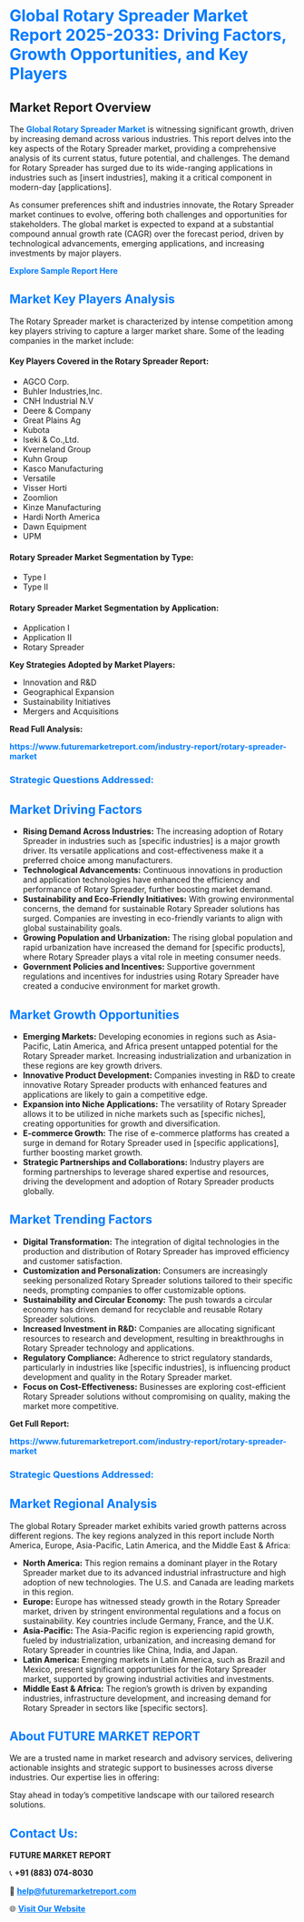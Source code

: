 <h1 style="color: #007BFF;">Global Rotary Spreader Market Report 2025-2033: Driving Factors, Growth Opportunities, and Key Players</h1>

<section id="overview">
<h2>Market Report Overview</h2>
<p>The <a href="https://www.futuremarketreport.com/industry-report/rotary-spreader-market" style="color: #007BFF; text-decoration: none;"><strong>Global Rotary Spreader Market</strong></a> is witnessing significant growth, driven by increasing demand across various industries. This report delves into the key aspects of the Rotary Spreader market, providing a comprehensive analysis of its current status, future potential, and challenges. The demand for Rotary Spreader has surged due to its wide-ranging applications in industries such as [insert industries], making it a critical component in modern-day [applications].</p>
<p>As consumer preferences shift and industries innovate, the Rotary Spreader market continues to evolve, offering both challenges and opportunities for stakeholders. The global market is expected to expand at a substantial compound annual growth rate (CAGR) over the forecast period, driven by technological advancements, emerging applications, and increasing investments by major players.</p>
</section>

<section id="overview">
<p><a href="https://www.futuremarketreport.com/request-sample/reportId=111330" style="color: #007BFF; text-decoration: none;"><strong>Explore Sample Report Here</strong></a></p>
</section>

<section id="key-players">
<h2 style="color: #007BFF;">Market Key Players Analysis</h2>
<p>The Rotary Spreader market is characterized by intense competition among key players striving to capture a larger market share. Some of the leading companies in the market include:</p>
<h4>Key Players Covered in the Rotary Spreader Report:</h4>
<ul><li>AGCO Corp.</li><li>Buhler Industries,Inc.</li><li>CNH Industrial N.V</li><li>Deere &amp; Company</li><li>Great Plains Ag</li><li>Kubota</li><li>Iseki &amp; Co.,Ltd.</li><li>Kverneland Group</li><li>Kuhn Group</li><li>Kasco Manufacturing</li><li>Versatile</li><li>Visser Horti</li><li>Zoomlion</li><li>Kinze Manufacturing</li><li>Hardi North America</li><li>Dawn Equipment</li><li>UPM</li></ul>
<h4>Rotary Spreader Market Segmentation by Type:</h4>
<ul><li>Type I</li><li>Type II</li></ul>

<h4>Rotary Spreader Market Segmentation by Application:</h4>
<ul><li>Application I</li><li>Application II</li><li>Rotary Spreader</li></ul>
<p><strong>Key Strategies Adopted by Market Players:</strong></p>
<ul>
<li>Innovation and R&D</li>
<li>Geographical Expansion</li>
<li>Sustainability Initiatives</li>
<li>Mergers and Acquisitions</li>
</ul>
</section>

<section>
<p><strong>Read Full Analysis: </strong></p><a href="https://www.futuremarketreport.com/industry-report/rotary-spreader-market" style="color: #007BFF; text-decoration: none;"><strong>https://www.futuremarketreport.com/industry-report/rotary-spreader-market</strong></a>
<h3 style="color: #007BFF;">Strategic Questions Addressed:</h3>
</section>

<section id="driving-factors">
<h2 style="color: #007BFF;">Market Driving Factors</h2>
<ul>
<li><strong>Rising Demand Across Industries:</strong> The increasing adoption of Rotary Spreader in industries such as [specific industries] is a major growth driver. Its versatile applications and cost-effectiveness make it a preferred choice among manufacturers.</li>
<li><strong>Technological Advancements:</strong> Continuous innovations in production and application technologies have enhanced the efficiency and performance of Rotary Spreader, further boosting market demand.</li>
<li><strong>Sustainability and Eco-Friendly Initiatives:</strong> With growing environmental concerns, the demand for sustainable Rotary Spreader solutions has surged. Companies are investing in eco-friendly variants to align with global sustainability goals.</li>
<li><strong>Growing Population and Urbanization:</strong> The rising global population and rapid urbanization have increased the demand for [specific products], where Rotary Spreader plays a vital role in meeting consumer needs.</li>
<li><strong>Government Policies and Incentives:</strong> Supportive government regulations and incentives for industries using Rotary Spreader have created a conducive environment for market growth.</li>
</ul>
</section>

<section id="growth-opportunities">
<h2 style="color: #007BFF;">Market Growth Opportunities</h2>
<ul>
<li><strong>Emerging Markets:</strong> Developing economies in regions such as Asia-Pacific, Latin America, and Africa present untapped potential for the Rotary Spreader market. Increasing industrialization and urbanization in these regions are key growth drivers.</li>
<li><strong>Innovative Product Development:</strong> Companies investing in R&D to create innovative Rotary Spreader products with enhanced features and applications are likely to gain a competitive edge.</li>
<li><strong>Expansion into Niche Applications:</strong> The versatility of Rotary Spreader allows it to be utilized in niche markets such as [specific niches], creating opportunities for growth and diversification.</li>
<li><strong>E-commerce Growth:</strong> The rise of e-commerce platforms has created a surge in demand for Rotary Spreader used in [specific applications], further boosting market growth.</li>
<li><strong>Strategic Partnerships and Collaborations:</strong> Industry players are forming partnerships to leverage shared expertise and resources, driving the development and adoption of Rotary Spreader products globally.</li>
</ul>
</section>

<section id="trending-factors">
<h2 style="color: #007BFF;">Market Trending Factors</h2>
<ul>
<li><strong>Digital Transformation:</strong> The integration of digital technologies in the production and distribution of Rotary Spreader has improved efficiency and customer satisfaction.</li>
<li><strong>Customization and Personalization:</strong> Consumers are increasingly seeking personalized Rotary Spreader solutions tailored to their specific needs, prompting companies to offer customizable options.</li>
<li><strong>Sustainability and Circular Economy:</strong> The push towards a circular economy has driven demand for recyclable and reusable Rotary Spreader solutions.</li>
<li><strong>Increased Investment in R&D:</strong> Companies are allocating significant resources to research and development, resulting in breakthroughs in Rotary Spreader technology and applications.</li>
<li><strong>Regulatory Compliance:</strong> Adherence to strict regulatory standards, particularly in industries like [specific industries], is influencing product development and quality in the Rotary Spreader market.</li>
<li><strong>Focus on Cost-Effectiveness:</strong> Businesses are exploring cost-efficient Rotary Spreader solutions without compromising on quality, making the market more competitive.</li>
</ul>
</section>

<section>
<p><strong>Get Full Report: </strong></p><a href="https://www.futuremarketreport.com/industry-report/rotary-spreader-market" style="color: #007BFF; text-decoration: none;"><strong>https://www.futuremarketreport.com/industry-report/rotary-spreader-market</strong></a>
<h3 style="color: #007BFF;">Strategic Questions Addressed:</h3>
</section>


<section id="regional-analysis">
<h2 style="color: #007BFF;">Market Regional Analysis</h2>
<p>The global Rotary Spreader market exhibits varied growth patterns across different regions. The key regions analyzed in this report include North America, Europe, Asia-Pacific, Latin America, and the Middle East & Africa:</p>
<ul>
<li><strong>North America:</strong> This region remains a dominant player in the Rotary Spreader market due to its advanced industrial infrastructure and high adoption of new technologies. The U.S. and Canada are leading markets in this region.</li>
<li><strong>Europe:</strong> Europe has witnessed steady growth in the Rotary Spreader market, driven by stringent environmental regulations and a focus on sustainability. Key countries include Germany, France, and the U.K.</li>
<li><strong>Asia-Pacific:</strong> The Asia-Pacific region is experiencing rapid growth, fueled by industrialization, urbanization, and increasing demand for Rotary Spreader in countries like China, India, and Japan.</li>
<li><strong>Latin America:</strong> Emerging markets in Latin America, such as Brazil and Mexico, present significant opportunities for the Rotary Spreader market, supported by growing industrial activities and investments.</li>
<li><strong>Middle East & Africa:</strong> The region’s growth is driven by expanding industries, infrastructure development, and increasing demand for Rotary Spreader in sectors like [specific sectors].</li>
</ul>
</section>

<footer>
<h2 style="color: #007BFF;">About FUTURE MARKET REPORT</h2>
<p>We are a trusted name in market research and advisory services, delivering actionable insights and strategic support to businesses across diverse industries. Our expertise lies in offering:</p>

<p>Stay ahead in today’s competitive landscape with our tailored research solutions.</p>

<h2 style="color: #007BFF;">Contact Us:</h2>
<p><strong>FUTURE MARKET REPORT</strong></p>
<p>📞 <strong>+91 (883) 074-8030</strong></p>
<p>📧 <strong><a href="mailto:help@futuremarketreport.com" style="color: #007BFF;">help@futuremarketreport.com</a></strong></p>
<p>🌐 <strong><a href="https://www.futuremarketreport.com/" style="color: #007BFF;">Visit Our Website</a></strong></p>
</footer>